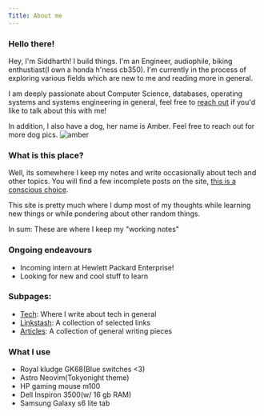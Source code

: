 ```yaml
---
Title: About me
---
```


### Hello there!

Hey, I'm Siddharth! I build things. I'm an Engineer, audiophile, biking enthustiast(I own a honda h'ness cb350).
I'm currently in the process of exploring various fields which are new to me and reading more in general.

I am deeply passionate about Computer Science, databases, operating systems and systems engineering in general, feel free to [reach out](mailto:siddharthtewari14@gmail.com) if you'd like to talk about this with me!

<!-- You can also find my [resume here](https://sidt008.vercel.app/SiddharthTewariCV.pdf). -->

In addition, I also have a dog, her name is Amber. Feel free to reach out for more dog pics.
![amber](/amber.jpg#small#dark)

### What is this place?

Well, its somewhere I keep my notes and write occasionally about tech and other topics.
You will find a few incomplete posts on the site, [this is a conscious choice](https://notes.andymatuschak.org/Work_with_the_garage_door_up).

This site is pretty much where I dump most of my thoughts while learning new things or while pondering about other random things.

In sum: These are where I keep my "working notes"

### Ongoing endeavours
- Incoming intern at Hewlett Packard Enterprise!
- Looking for new and cool stuff to learn

### Subpages:
- [Tech](/tech): Where I write about tech in general
- [Linkstash](/linkstash): A collection of selected links
- [Articles](/articles): A collection of general writing pieces


### What I use

- Royal kludge GK68(Blue switches <3)
- Astro Neovim(Tokyonight theme)
- HP gaming mouse m100
- Dell Inspiron 3500(w/ 16 gb RAM)
- Samsung Galaxy s6 lite tab

